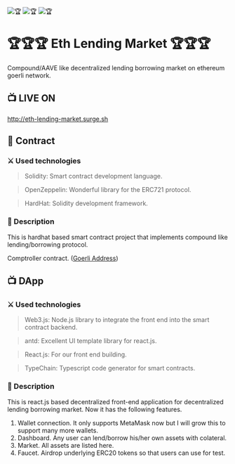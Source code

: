 ![🏆](https://github.com/web3-master/eth-lending-market/blob/master/dashboard.jpg?raw=true)
![🏆](https://github.com/web3-master/eth-lending-market/blob/master/markets.jpg?raw=true)
![🏆](https://github.com/web3-master/eth-lending-market/blob/master/dai-detail.jpg?raw=true)

# 🏆🏆🏆 Eth Lending Market 🏆🏆🏆

Compound/AAVE like decentralized lending borrowing market on ethereum goerli network.

## 📺 LIVE ON

http://eth-lending-market.surge.sh

## 📜 Contract

### ⚔️ Used technologies

> Solidity: Smart contract development language.

> OpenZeppelin: Wonderful library for the ERC721 protocol.

> HardHat: Solidity development framework.

### 📝 Description

This is hardhat based smart contract project that implements compound like lending/borrowing protocol.

Comptroller contract.
   ([Goerli Address](https://goerli.etherscan.io/address/0x9f8e251f9C6fC66113EC4E20F41A10e08bca8847))

## 📺 DApp

### ⚔️ Used technologies

> Web3.js: Node.js library to integrate the front end into the smart contract backend.

> antd: Excellent UI template library for react.js.

> React.js: For our front end building.

> TypeChain: Typescript code generator for smart contracts.

### 📝 Description

This is react.js based decentralized front-end application for decentralized lending borrowing market.
Now it has the following features.

1. Wallet connection.
   It only supports MetaMask now but I will grow this to support many more wallets.
2. Dashboard.
   Any user can lend/borrow his/her own assets with colateral.
3. Market.
   All assets are listed here.
4. Faucet.
   Airdrop underlying ERC20 tokens so that users can use for test.
